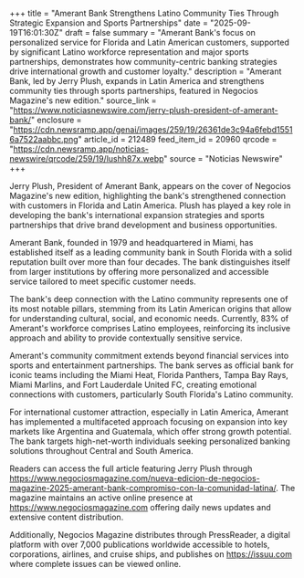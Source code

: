 +++
title = "Amerant Bank Strengthens Latino Community Ties Through Strategic Expansion and Sports Partnerships"
date = "2025-09-19T16:01:30Z"
draft = false
summary = "Amerant Bank's focus on personalized service for Florida and Latin American customers, supported by significant Latino workforce representation and major sports partnerships, demonstrates how community-centric banking strategies drive international growth and customer loyalty."
description = "Amerant Bank, led by Jerry Plush, expands in Latin America and strengthens community ties through sports partnerships, featured in Negocios Magazine's new edition."
source_link = "https://www.noticiasnewswire.com/jerry-plush-president-of-amerant-bank/"
enclosure = "https://cdn.newsramp.app/genai/images/259/19/26361de3c94a6febd15516a7522aabbc.png"
article_id = 212489
feed_item_id = 20960
qrcode = "https://cdn.newsramp.app/noticias-newswire/qrcode/259/19/lushh87x.webp"
source = "Noticias Newswire"
+++

<p>Jerry Plush, President of Amerant Bank, appears on the cover of Negocios Magazine's new edition, highlighting the bank's strengthened connection with customers in Florida and Latin America. Plush has played a key role in developing the bank's international expansion strategies and sports partnerships that drive brand development and business opportunities.</p><p>Amerant Bank, founded in 1979 and headquartered in Miami, has established itself as a leading community bank in South Florida with a solid reputation built over more than four decades. The bank distinguishes itself from larger institutions by offering more personalized and accessible service tailored to meet specific customer needs.</p><p>The bank's deep connection with the Latino community represents one of its most notable pillars, stemming from its Latin American origins that allow for understanding cultural, social, and economic needs. Currently, 83% of Amerant's workforce comprises Latino employees, reinforcing its inclusive approach and ability to provide contextually sensitive service.</p><p>Amerant's community commitment extends beyond financial services into sports and entertainment partnerships. The bank serves as official bank for iconic teams including the Miami Heat, Florida Panthers, Tampa Bay Rays, Miami Marlins, and Fort Lauderdale United FC, creating emotional connections with customers, particularly South Florida's Latino community.</p><p>For international customer attraction, especially in Latin America, Amerant has implemented a multifaceted approach focusing on expansion into key markets like Argentina and Guatemala, which offer strong growth potential. The bank targets high-net-worth individuals seeking personalized banking solutions throughout Central and South America.</p><p>Readers can access the full article featuring Jerry Plush through <a href="https://www.negociosmagazine.com/nueva-edicion-de-negocios-magazine-2025-amerant-bank-compromiso-con-la-comunidad-latina/" rel="nofollow" target="_blank">https://www.negociosmagazine.com/nueva-edicion-de-negocios-magazine-2025-amerant-bank-compromiso-con-la-comunidad-latina/</a>. The magazine maintains an active online presence at <a href="https://www.negociosmagazine.com" rel="nofollow" target="_blank">https://www.negociosmagazine.com</a> offering daily news updates and extensive content distribution.</p><p>Additionally, Negocios Magazine distributes through PressReader, a digital platform with over 7,000 publications worldwide accessible to hotels, corporations, airlines, and cruise ships, and publishes on <a href="https://issuu.com" rel="nofollow" target="_blank">https://issuu.com</a> where complete issues can be viewed online.</p>